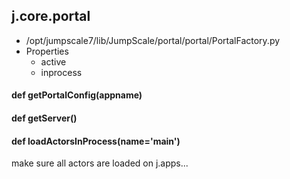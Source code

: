 ## j.core.portal

- /opt/jumpscale7/lib/JumpScale/portal/portal/PortalFactory.py
- Properties
    - active
    - inprocess

#### def getPortalConfig(appname) 

#### def getServer() 

#### def loadActorsInProcess(name='main') 

make sure all actors are loaded on j.apps...

